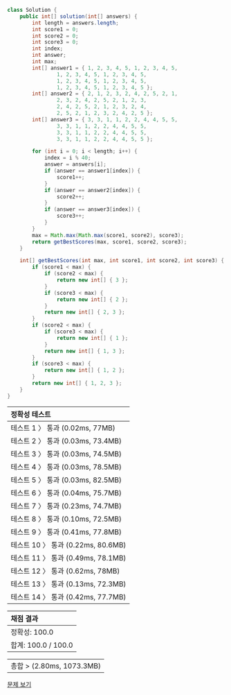 ```java
class Solution {
    public int[] solution(int[] answers) {
        int length = answers.length;
        int score1 = 0;
        int score2 = 0;
        int score3 = 0;
        int index;
        int answer;
        int max;
        int[] answer1 = { 1, 2, 3, 4, 5, 1, 2, 3, 4, 5,
                1, 2, 3, 4, 5, 1, 2, 3, 4, 5,
                1, 2, 3, 4, 5, 1, 2, 3, 4, 5,
                1, 2, 3, 4, 5, 1, 2, 3, 4, 5 };
        int[] answer2 = { 2, 1, 2, 3, 2, 4, 2, 5, 2, 1,
                2, 3, 2, 4, 2, 5, 2, 1, 2, 3,
                2, 4, 2, 5, 2, 1, 2, 3, 2, 4,
                2, 5, 2, 1, 2, 3, 2, 4, 2, 5 };
        int[] answer3 = { 3, 3, 1, 1, 2, 2, 4, 4, 5, 5,
                3, 3, 1, 1, 2, 2, 4, 4, 5, 5,
                3, 3, 1, 1, 2, 2, 4, 4, 5, 5,
                3, 3, 1, 1, 2, 2, 4, 4, 5, 5 };

        for (int i = 0; i < length; i++) {
            index = i % 40;
            answer = answers[i];
            if (answer == answer1[index]) {
                score1++;
            }
            if (answer == answer2[index]) {
                score2++;
            }
            if (answer == answer3[index]) {
                score3++;
            }
        }
        max = Math.max(Math.max(score1, score2), score3);
        return getBestScores(max, score1, score2, score3);
    }

    int[] getBestScores(int max, int score1, int score2, int score3) {
        if (score1 < max) {
            if (score2 < max) {
                return new int[] { 3 };
            }
            if (score3 < max) {
                return new int[] { 2 };
            }
            return new int[] { 2, 3 };
        }
        if (score2 < max) {
            if (score3 < max) {
                return new int[] { 1 };
            }
            return new int[] { 1, 3 };
        }
        if (score3 < max) {
            return new int[] { 1, 2 };
        }
        return new int[] { 1, 2, 3 };
    }
}
```
 | 정확성 테스트 |
 |  :-  |
 | 테스트 1 〉 통과 (0.02ms, 77MB) |
 | 테스트 2 〉 통과 (0.03ms, 73.4MB) |
 | 테스트 3 〉 통과 (0.03ms, 74.5MB) |
 | 테스트 4 〉 통과 (0.03ms, 78.5MB) |
 | 테스트 5 〉 통과 (0.03ms, 82.5MB) |
 | 테스트 6 〉 통과 (0.04ms, 75.7MB) |
 | 테스트 7 〉 통과 (0.23ms, 74.7MB) |
 | 테스트 8 〉 통과 (0.10ms, 72.5MB) |
 | 테스트 9 〉 통과 (0.41ms, 77.8MB) |
 | 테스트 10 〉 통과 (0.22ms, 80.6MB) |
 | 테스트 11 〉 통과 (0.49ms, 78.1MB) |
 | 테스트 12 〉 통과 (0.62ms, 78MB) |
 | 테스트 13 〉 통과 (0.13ms, 72.3MB) |
 | 테스트 14 〉 통과 (0.42ms, 77.7MB) |

 | 채점 결과 |
 | :- |
 | 정확성: 100.0 |
 | 합계: 100.0 / 100.0 |

 ||
 | :- |
 | 총합 > (2.80ms, 1073.3MB) |

[문제 보기](https://programmers.co.kr/learn/courses/30/lessons/42840?language=java)